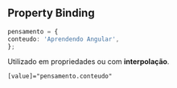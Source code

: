 ## Property Binding
```typescript
pensamento = {
conteudo: 'Aprendendo Angular',
};
```

Utilizado em propriedades ou com **interpolação**.

```html
[value]="pensamento.conteudo"
```

